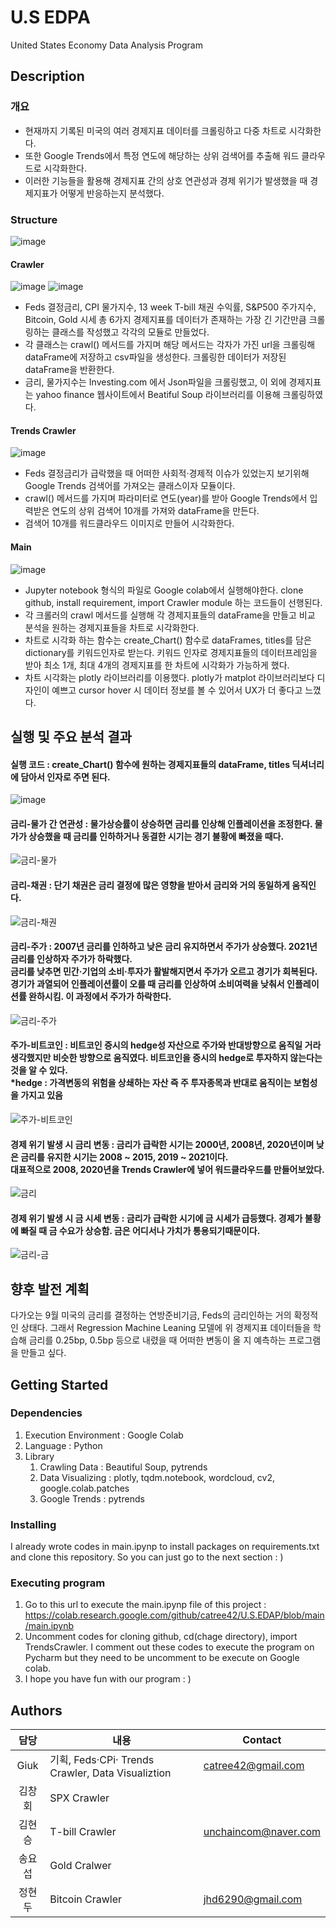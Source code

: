 # U.S EDPA

<p>United States Economy Data Analysis Program</p>

## Description

### 개요
<ul> 
    <li>현재까지 기록된 미국의 여러 경제지표 데이터를 크롤링하고 다중 차트로 시각화한다.</li>
    <li>또한 Google Trends에서 특정 연도에 해당하는 상위 검색어를 추출해 워드 클라우드로 시각화한다.</li>
    <li>이러한 기능들을 활용해 경제지표 간의 상호 연관성과 경제 위기가 발생했을 때 경제지표가 어떻게 반응하는지 분석했다.</li>
</ul>

### Structure
![image](https://github.com/user-attachments/assets/ec16f079-b213-4996-b457-21df0cfcd42f)  

  
#### Crawler
    
![image](https://github.com/user-attachments/assets/57980013-9ead-45a0-820b-498250223845)
![image](https://github.com/user-attachments/assets/d8c8a611-d431-4aca-8422-c5759e489884)
<ul>
    <li>Feds 결정금리, CPI 물가지수, 13 week T-bill 채권 수익률, S&P500 주가지수, Bitcoin, Gold 시세 총 6가지 경제지표를 데이터가 존재하는 가장 긴 기간만큼 크롤링하는 클래스를 작성했고 각각의 모듈로 만들었다.</li>
    <li>각 클래스는 crawl() 메서드를 가지며 해당 메서드는 각자가 가진 url을 크롤링해 dataFrame에 저장하고 csv파일을 생성한다. 크롤링한 데이터가 저장된 dataFrame을 반환한다.</li>
    <li>금리, 물가지수는 Investing.com 에서 Json파일을 크롤링했고, 이 외에 경제지표는 yahoo finance 웹사이트에서 Beatiful Soup 라이브러리를 이용해 크롤링하였다.</li>
</ul>
    
#### Trends Crawler
![image](https://github.com/user-attachments/assets/d59b3618-8c58-40dc-a498-dbd031b93f56)
<ul>
    <li>Feds 결정금리가 급락했을 때 어떠한 사회적·경제적 이슈가 있었는지 보기위해 Google Trends 검색어를 가져오는 클래스이자 모듈이다.</li>
    <li>crawl() 메서드를 가지며 파라미터로 연도(year)를 받아 Google Trends에서 입력받은 연도의 상위 검색어 10개를 가져와 dataFrame을 만든다.</li>
    <li>검색어 10개를 워드클라우드 이미지로 만들어 시각화한다.</li>
</ul>
  
 #### Main

 ![image](https://github.com/user-attachments/assets/656c7f38-34d3-4ad9-8322-4394d11c479f)
 <ul>
     <li>Jupyter notebook 형식의 파일로 Google colab에서 실행해야한다. clone github, install requirement, import Crawler module 하는 코드들이 선행된다. </li>
     <li>각 크롤러의 crawl 메서드를 실행해 각 경제지표들의 dataFrame을 만들고 비교 분석을 원하는 경제지표들을 차트로 시각화한다.</li>
     <li>차트로 시각화 하는 함수는 create_Chart() 함수로 dataFrames, titles를 담은 dictionary를 키워드인자로 받는다. 키워드 인자로 경제지표들의 데이터프레임을 받아 최소 1개, 최대 4개의 경제지표를 한 차트에 시각화가 가능하게 했다. </li>
     <li>차트 시각화는 plotly 라이브러리를 이용했다. plotly가  matplot 라이브러리보다 디자인이 예쁘고 cursor hover 시 데이터 정보를 볼 수 있어서 UX가 더 좋다고 느꼈다. </li>
 </ul>

 ## 실행 및 주요 분석 결과
 #### 실행 코드 : create_Chart() 함수에 원하는 경제지표들의 dataFrame, titles 딕셔너리에 담아서 인자로 주면 된다.
 ![image](https://github.com/user-attachments/assets/69180535-9afc-49cf-a290-c77046f8947a)
   
   
 #### 금리-물가 간 연관성 : 물가상승률이 상승하면 금리를 인상해 인플레이션을 조정한다. 물가가 상승했을 때 금리를 인하하거나 동결한 시기는 경기 불황에 빠졌을 때다.
 ![금리-물가](https://github.com/user-attachments/assets/ec17c569-0acd-416b-9311-bebd201248be)  

    
 #### 금리-채권 : 단기 채권은 금리 결정에 많은 영향을 받아서 금리와 거의 동일하게 움직인다.
 ![금리-채권](https://github.com/user-attachments/assets/f0f057f3-7855-43d6-8a5c-b2eab6de1014)  

       

 #### 금리-주가 : 2007년 금리를 인하하고 낮은 금리 유지하면서 주가가 상승했다. 2021년 금리를 인상하자 주가가 하락했다.<br> 금리를 낮추면 민간·기업의 소비·투자가 활발해지면서 주가가 오르고 경기가 회복된다. 경기가 과열되어 인플레이션률이 오를 때 금리를 인상하여 소비여력을 낮춰서 인플레이션률 완하시킴. 이 과정에서 주가가 하락한다.
 ![금리-주가](https://github.com/user-attachments/assets/e6a6c76e-a553-4d9d-9d22-de6000e3d323)  
   
  
 #### 주가-비트코인 : 비트코인 증시의 hedge성 자산으로 주가와 반대방향으로 움직일 거라 생각했지만 비슷한 방향으로 움직였다. 비트코인을 증시의 hedge로 투자하지 않는다는 것을 알 수 있다.<br> *hedge : 가격변동의 위험을 상쇄하는 자산 즉 주 투자종목과 반대로 움직이는 보험성을 가지고 있음
 ![주가-비트코인](https://github.com/user-attachments/assets/1016c5a3-6afb-41a2-807a-6a28735f1598)   

    
 #### 경제 위기 발생 시 금리 변동 : 금리가 급락한 시기는 2000년, 2008년, 2020년이며 낮은 금리를 유지한 시기는 2008 ~ 2015, 2019 ~ 2021이다.<br> 대표적으로 2008, 2020년을 Trends Crawler에 넣어 워드클라우드를 만들어보았다. 
 ![금리](https://github.com/user-attachments/assets/241f22f3-afca-407c-8ec0-395a673bc934)  

    
 #### 경제 위기 발생 시 금 시세 변동 : 금리가 급락한 시기에 금 시세가 급등했다. 경제가 불황에 빠질 때 금 수요가 상승함. 금은 어디서나 가치가 통용되기때문이다.
 ![금리-금](https://github.com/user-attachments/assets/33e4c2b6-ce15-4952-bb1e-56c752099c9e)  

    
 ## 향후 발전 계획 
 다가오는 9월 미국의 금리를 결정하는 연방준비기금, Feds의 금리인하는 거의 확정적인 상태다. 그래서 Regression Machine Leaning 모델에 위 경제지표 데이터들을 학습해 금리를 0.25bp, 0.5bp 등으로 내렸을 때 어떠한 변동이 올 지 예측하는 프로그램을 만들고 싶다. 
 
 ## Getting Started

### Dependencies
<ol>
    <li>Execution Environment : Google Colab</li>
     <li>Language : Python</li>
    <li>Library
        <ol>
            <li>Crawling Data : Beautiful Soup, pytrends</li>
            <li>Data Visualizing : plotly, tqdm.notebook, wordcloud, cv2, google.colab.patches</li>
            <li>Google Trends : pytrends</li>
        </ol>
    </li>   
</ol>
<!--
* Describe any prerequisites, libraries, OS version, etc., needed before installing program.
* ex. Windows 10
-->

### Installing
<p>
    I already wrote codes in main.ipynp to install packages on requirements.txt and clone this repository. So you can just go to the next section : )
</p>
<!--
* How/where to download your program
* Any modifications needed to be made to files/folders
-->

### Executing program
<ol>
    <li>Go to this url to execute the main.ipynp file of this project :  
    <a href src="https://colab.research.google.com/github/catree42/U.S.EDAP/blob/main/main.ipynb">
        https://colab.research.google.com/github/catree42/U.S.EDAP/blob/main/main.ipynb 
    </a>
    </li>
    <li>
        Uncomment codes for cloning github, cd(chage directory), import TrendsCrawler.  
        I comment out these codes to execute the program on Pycharm but they need to be uncomment to be execute on Google colab.
    </li>
    <li>I hope you have fun with our program : )</li>
</ol>

<!--
* How to run the program
* Step-by-step bullets
```
code blocks for commands
```
-->

<!--
## Help

Any advise for common problems or issues.
```
command to run if program contains helper info
```
-->

## Authors

|담당|내용|Contact|    
|:--:|--|--|
|Giuk|기획, Feds·CPi· Trends Crawler, Data Visualiztion|catree42@gmail.com|
|김창회<br>|SPX Crawler||
|김현승<br>|T-bill Crawler|unchaincom@naver.com|
|송요섭<br>|Gold Cralwer||
|정현두<br>|Bitcoin Crawler|jhd6290@gmail.com|

<!--
## Version History

* 0.2
    * Various bug fixes and optimizations
    * See [commit change]() or See [release history]()
* 0.1
    * Initial Release

## License

This project is licensed under the [NAME HERE] License - see the LICENSE.md file for details


## Acknowledgments

Inspiration, code snippets, etc.
* [awesome-readme](https://github.com/matiassingers/awesome-readme)
* [PurpleBooth](https://gist.github.com/PurpleBooth/109311bb0361f32d87a2)
* [dbader](https://github.com/dbader/readme-template)
* [zenorocha](https://gist.github.com/zenorocha/4526327)
* [fvcproductions](https://gist.github.com/fvcproductions/1bfc2d4aecb01a834b46)
-->
